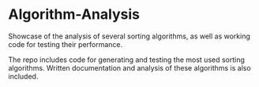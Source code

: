 # Algorithm-Analysis
Showcase of the analysis of several sorting algorithms, as well as working code for testing their performance.

The repo includes code for generating and testing the most used sorting algorithms. Written documentation and analysis
of these algorithms is also included.
